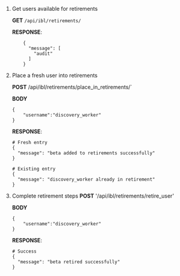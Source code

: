 1. Get users available for retirements
    
    **GET** `/api/ibl/retirements/`
        
    **RESPONSE**:
   
    ```
        {
          "message": [
            "audit"
          ]
        }
    ```

2. Place a fresh user into retirements

   **POST** /api/ibl/retirements/place_in_retirements/`

   **BODY** 
    ```
    {
        "username":"discovery_worker"
    }
    ```

    **RESPONSE**: 
    ```
    # Fresh entry
    {
      "message": "beta added to retirements successfully"
    }
    
    # Existing entry
    {
      "message": "discovery_worker already in retirement"
    }
    
    ```

3. Complete retirement steps
    **POST** '/api/ibl/retirements/retire_user'
   
    **BODY** 
    ```
    {
        "username":"discovery_worker"
    }
    ```

    **RESPONSE**: 
    ```
    # Success
    {
      "message": "beta retired successfully"
    }
    
    ```
